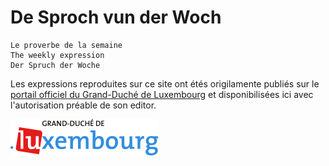 # De Sproch vun der Woch

    Le proverbe de la semaine
    The weekly expression
    Der Spruch der Woche

Les expressions reproduites sur ce site ont étés origilamente publiés sur le [portail officiel du Grand-Duché de Luxembourg](http://luxembourg.public.lu/) et disponibilisées ici avec l'autorisation préable de son editor.

[![luxembourg.png](src/assets/luxembourg.png)](http://luxembourg.public.lu/)